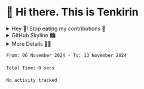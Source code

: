 # 👋 Hi there. This is Tenkirin

<details>
  <summary>Hey 🐍! Stop eating my contributions 🤣</summary>
  <div>
    <a href="https://gatsbytes.netlify.app/">
      <picture>
        <source media="(prefers-color-scheme: light)" srcset="https://raw.githubusercontent.com/tenkirin/tenkirin/snake/snake-light.svg">
        <source media="(prefers-color-scheme: dark)" srcset="https://raw.githubusercontent.com/tenkirin/tenkirin/snake/snake-dark.svg">
        <img src="https://raw.githubusercontent.com/tenkirin/tenkirin/snake/snake-light.svg" alt="snake" />
      </picture>
    </a>
  </div>
</details>

<details>
  <summary>GitHub Skyline 🏙</summary>
  <div>
    <a href="https://gatsbytes.netlify.app/">
      <img src="https://gist.githubusercontent.com/tenkirin/6a9e554472388d0c26315298efb1740b/raw/skyline.svg" alt="skyline" />
    </a>
  </div>
</details>

<details>
  <summary>More Details 👨‍💻</summary>
  <div>
    <a href="https://gatsbytes.netlify.app/">
      <img src="https://gist.githubusercontent.com/tenkirin/f17356f33401144e984b5c7c0c080cb7/raw/general.svg" alt="general" />
    </a>
  </div>
</details>

<!--START_SECTION:waka-->

```txt
From: 06 November 2024 - To: 13 November 2024

Total Time: 0 secs

No activity tracked
```

<!--END_SECTION:waka-->
